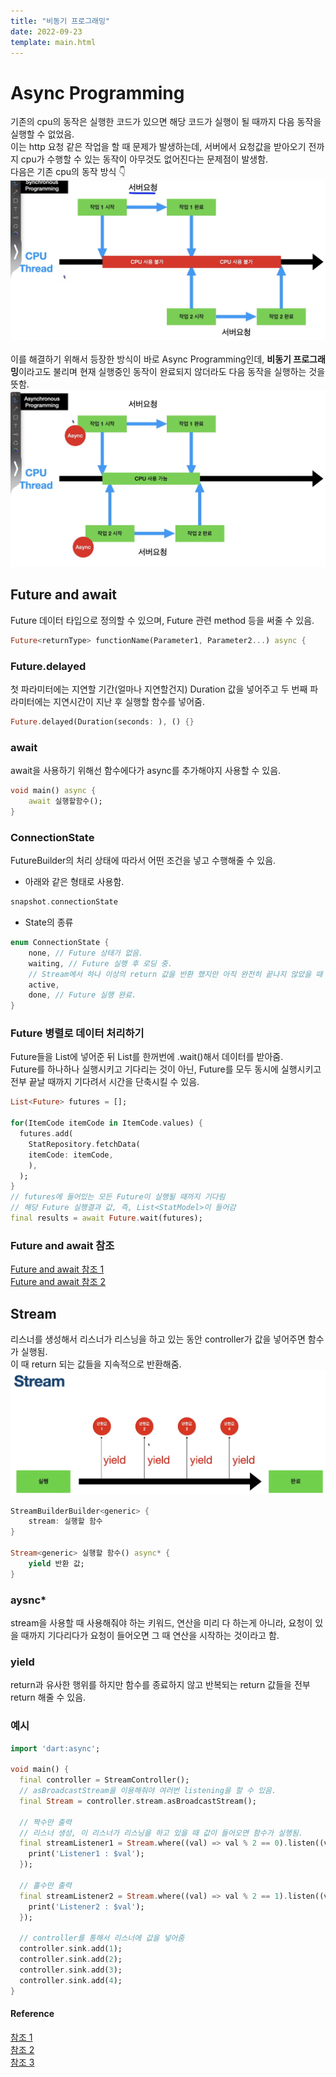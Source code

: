 ```yaml
---
title: "비동기 프로그래밍"
date: 2022-09-23
template: main.html
---
```

# Async Programming
기존의 cpu의 동작은 실행한 코드가 있으면 해당 코드가 실행이 될 때까지 다음 동작을 실행할 수 없었음.<br>
이는 http 요청 같은 작업을 할 때 문제가 발생하는데, 서버에서 요청값을 받아오기 전까지 cpu가 수행할 수 있는 동작이 아무것도 없어진다는 문제점이 발생함.<br>
다음은 기존 cpu의 동작 방식 👇<br>
![cpu_work](/docs/assets/img/flutter/DartGrammar/cpu_work.jpg)<br><br>
이를 해결하기 위해서 등장한 방식이 바로 Async Programming인데, **비동기 프로그래밍**이라고도 불리며 현재 실행중인 동작이 완료되지 않더라도 다음 동작을 실행하는 것을 뜻함.<bR>
![asynchronous.jpes](/docs/assets/img/flutter/DartGrammar/asynchronous.jpeg)<br>

## Future and await
Future 데이터 타입으로 정의할 수 있으며, Future 관련 method 등을 써줄 수 있음.<br>
```dart
Future<returnType> functionName(Parameter1, Parameter2...) async {
```
### Future.delayed
첫 파라미터에는 지연할 기간(얼마나 지연할건지) Duration 값을 넣어주고 두 번째 파라미터에는 지연시간이 지난 후 실행할 함수를 넣어줌.
```dart
Future.delayed(Duration(seconds: ), () {}
```
### await 
await을 사용하기 위해선 함수에다가 async를 추가해야지 사용할 수 있음. 
```dart
void main() async {
	await 실행할함수();
}
```
### ConnectionState
FutureBuilder의 처리 상태에 따라서 어떤 조건을 넣고 수행해줄 수 있음.<br>

- 아래와 같은 형태로 사용함.

```dart 
snapshot.connectionState
```

- State의 종류 

```dart
enum ConnectionState {
	none, // Future 상태가 없음.
	waiting, // Future 실행 후 로딩 중.
	// Stream에서 하나 이상의 return 값을 반환 했지만 아직 완전히 끝나지 않았을 때	
	active, 	
	done, // Future 실행 완료.
}
```

### Future 병렬로 데이터 처리하기
Future들을 List에 넣어준 뒤 List를 한꺼번에 .wait()해서 데이터를 받아줌.<br>
Future를 하나하나 실행시키고 기다리는 것이 아닌, Future를 모두 동시에 실행시키고 전부 끝날 때까지 기다려서 시간을 단축시킬 수 있음.
```dart
List<Future> futures = [];

for(ItemCode itemCode in ItemCode.values) {
  futures.add(
    StatRepository.fetchData(
    itemCode: itemCode,
    ),
  );
}
// futures에 들어있는 모든 Future이 실행될 때까지 기다림
// 해당 Future 실행결과 값, 즉, List<StatModel>이 들어감
final results = await Future.wait(futures);
```

### Future and await 참조
[Future and await 참조 1](https://github.com/rookedsysc/Flutter-Study/blob/main/Grammar/asyncProgramming/future.dart)<br>
[Future and await 참조 2](https://github.com/rookedsysc/Flutter-Study/blob/main/Grammar/asyncProgramming/await.dart)



## Stream
리스너를 생성해서 리스너가 리스닝을 하고 있는 동안 controller가 값을 넣어주면 함수가 실행됨. <br>
이 때 return 되는 값들을 지속적으로 반환해줌.<br>
![Stream](/docs/assets/img/flutter/DartGrammar/Stream.png)
```dart
StreamBuilderBuilder<generic> {
	stream: 실행할 함수
}

Stream<generic> 실행할 함수() async* {
	yield 반환 값;
}
```

### aysnc*
stream을 사용할 때 사용해줘야 하는 키워드, 연산을 미리 다 하는게 아니라, 요청이 있을 때까지 기다리다가 요청이 들어오면 그 때 연산을 시작하는 것이라고 함.
### yield
return과 유사한 행위를 하지만 함수를 종료하지 않고 반복되는 return 값들을 전부 return 해줄 수 있음.

### 예시 
```dart
import 'dart:async';

void main() {
  final controller = StreamController();
  // asBroadcastStream을 이용해줘야 여러번 listening을 할 수 있음.
  final Stream = controller.stream.asBroadcastStream();

  // 짝수만 출력
  // 리스너 생성, 이 리스너가 리스닝을 하고 있을 때 값이 들어오면 함수가 실행됨.
  final streamListener1 = Stream.where((val) => val % 2 == 0).listen((val) {
    print('Listener1 : $val');
  });

  // 홀수만 출력
  final streamListener2 = Stream.where((val) => val % 2 == 1).listen((val) {
    print('Listener2 : $val');
  });

  // controller를 통해서 리스너에 값을 넣어줌
  controller.sink.add(1);
  controller.sink.add(2);
  controller.sink.add(3);
  controller.sink.add(4);
}
```
#### Reference
[참조 1](https://github.com/rookedsysc/Flutter-Study/blob/main/Grammar/asyncProgramming/test.dart)<br>
[참조 2](https://github.com/rookedsysc/Flutter-Study/blob/main/Grammar/asyncProgramming/test3.dart)<br>
[참조 3](https://github.com/rookedsysc/Flutter-Study/tree/main/Theory/future_and_stream_builder)
